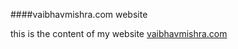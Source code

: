 ####vaibhavmishra.com website


this is the content of my website [vaibhavmishra.com](http://vaibhavmishra.com)
